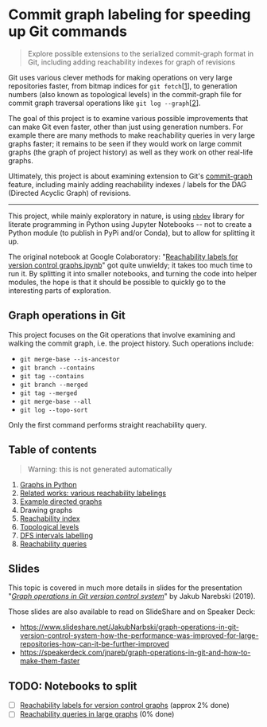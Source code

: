 # Commit graph labeling for speeding up Git commands
> Explore possible extensions to the serialized commit-graph format in Git, including adding reachability indexes for graph of revisions

Git uses various clever methods for making operations on very large
repositories faster, from bitmap indices for `git fetch`[[1][]], to generation
numbers (also known as topological levels) in the commit-graph file for
commit graph traversal operations like `git log --graph`[[2][]].

The goal of this project is to examine various possible improvements that
can make Git even faster, other than just using generation numbers.
For example there are many methods to make reachability queries in very large graphs
faster; it remains to be seen if they would work on large commit graphs
(the graph of project history) as well as they work on other real-life graphs.

Ultimately, this project is about examining extension to Git's [commit-graph][]
feature, including mainly adding reachability indexes / labels
for the DAG (Directed Acyclic Graph) of revisions.

[1]: https://githubengineering.com/counting-objects/ "Counting Objects | The GitHub Blog"
[2]: https://devblogs.microsoft.com/devops/supercharging-the-git-commit-graph-iii-generations/ "Supercharging the Git Commit Graph III: Generations and Graph Algorithms | Azure DevOps Blog"
[commit-graph]: https://git-scm.com/docs/commit-graph

----

This project, while mainly exploratory in nature, is using [`nbdev`][nbdev] library for literate programming in Python using Jupyter Notebooks -- not to create a Python module (to publish in PyPi and/or Conda), but to allow for splitting it up.

The original notebook at Google Colaboratory: "[Reachability labels for version control graphs.ipynb][colab-1]" got quite unwieldy; it takes too much time to run it.  By splitting it into smaller notebooks, and turning the code into helper modules, the hope is that it should be possible to quickly go to the interesting parts of exploration.

[nbdev]: https://nbdev.fast.ai/ "nbdev - Create delightful Python projects using Jupyter Notebooks"
[colab-1]: https://colab.research.google.com/drive/1V-U7_slu5Z3s5iEEMFKhLXtaxSu5xyzg "Reachability labels for version control graphs.ipynb | Colaboratory"

## Graph operations in Git

This project focuses on the Git operations that involve examining and walking the commit graph, i.e. the project history.
Such operations include:

 - `git merge-base --is-ancestor`
 - `git branch --contains`
 - `git tag --contains`
 - `git branch --merged`
 - `git tag --merged`
 - `git merge-base --all`
 - `git log --topo-sort`
 
Only the first command performs straight reachability query.

## Table of contents

> Warning: this is not generated automatically

1. [Graphs in Python](01_tools.ipynb)
2. [Related works: various reachability labelings](02_related.ipynb)
3. [Example directed graphs](03_example_graphs.ipynb)
4. Drawing graphs
5. [Reachability index](05_reachability_index.ipynb)
6. [Topological levels](06_levels.ipynb)
7. [DFS intervals labelling](07_interval_labels.ipynb)
8. [Reachability queries](08_reach.ipynb)

## Slides

This topic is covered in much more details in slides for the presentation "[_Graph operations in Git version control system_][google-drive-slides]" by Jakub Narebski (2019).

Those slides are also available to read on SlideShare and on Speaker Deck:

- <https://www.slideshare.net/JakubNarbski/graph-operations-in-git-version-control-system-how-the-performance-was-improved-for-large-repositories-how-can-it-be-further-improved>
- <https://speakerdeck.com/jnareb/graph-operations-in-git-and-how-to-make-them-faster>

[google-drive-slides]: https://drive.google.com/open?id=1psMBVfcRHcZeJ7AewGpdoymrEfFVdXoK "Graph operations in Git version control system (PDF)"

## TODO: Notebooks to split

- [ ] [Reachability labels for version control graphs](Reachability_labels_for_version_control_graphs.ipynb) (approx 2% done)
- [ ] [Reachability queries in large graphs](Reachability_queries_in_large_graphs.ipynb) (0% done)
